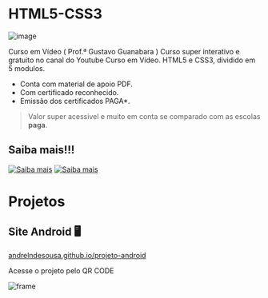 # HTML5-CSS3
![image](https://user-images.githubusercontent.com/87583186/171882059-fe181aa2-54b9-426c-88f8-aceaa3e67220.png)

Curso em Vídeo ( Prof.ª Gustavo Guanabara ) Curso super interativo e gratuito no canal do Youtube  Curso em Vídeo.  HTML5 e CSS3, dividido em 5 modulos.


- Conta com material de apoio PDF.
- Com certificado reconhecido.
- Emissão dos certificados PAGA*.

>Valor super acessivel e muito em conta se comparado com as escolas **paga**.
## Saiba mais!!!

[![Saiba mais](https://user-images.githubusercontent.com/87583186/171873126-2a295dc7-3ed6-4b10-99b4-796fb964f64e.png)](https://www.cursoemvideo.com/ )
[![Saiba mais](https://user-images.githubusercontent.com/87583186/171873290-59e94997-ffc7-4804-8fd1-fea861a425c1.png)](https://www.youtube.com/c/CursoemV%C3%ADdeo)

# Projetos
## Site Android :desktop_computer:

<a href="https://andrelndesousa.github.io/projeto-android/" target="_blank">andrelndesousa.github.io/projeto-android</a>



Acesse o projeto pelo QR CODE

![frame](https://user-images.githubusercontent.com/87583186/174659904-f8cf1310-5388-4dd0-9a27-3d87a2222e30.png)

